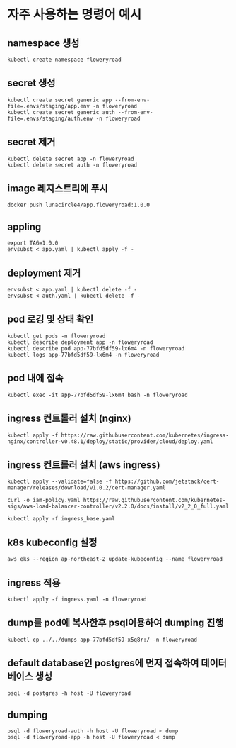 # 자주 사용하는 명령어 예시

## namespace 생성
```
kubectl create namespace floweryroad
```
## secret 생성
```
kubectl create secret generic app --from-env-file=.envs/staging/app.env -n floweryroad
kubectl create secret generic auth --from-env-file=.envs/staging/auth.env -n floweryroad
```
## secret 제거
```
kubectl delete secret app -n floweryroad
kubectl delete secret auth -n floweryroad
```
## image 레지스트리에 푸시
```
docker push lunacircle4/app.floweryroad:1.0.0
```
## appling
```
export TAG=1.0.0
envsubst < app.yaml | kubectl apply -f -
```
## deployment 제거
```
envsubst < app.yaml | kubectl delete -f -
envsubst < auth.yaml | kubectl delete -f -
```
## pod 로깅 및 상태 확인
```
kubectl get pods -n floweryroad
kubectl describe deployment app -n floweryroad
kubectl describe pod app-77bfd5df59-lx6m4 -n floweryroad
kubectl logs app-77bfd5df59-lx6m4 -n floweryroad
```
## pod 내에 접속
```
kubectl exec -it app-77bfd5df59-lx6m4 bash -n floweryroad
```
## ingress 컨트롤러 설치 (nginx)
```
kubectl apply -f https://raw.githubusercontent.com/kubernetes/ingress-nginx/controller-v0.48.1/deploy/static/provider/cloud/deploy.yaml
```
## ingress 컨트롤러 설치 (aws ingress)
```
kubectl apply --validate=false -f https://github.com/jetstack/cert-manager/releases/download/v1.0.2/cert-manager.yaml

curl -o iam-policy.yaml https://raw.githubusercontent.com/kubernetes-sigs/aws-load-balancer-controller/v2.2.0/docs/install/v2_2_0_full.yaml

kubectl apply -f ingress_base.yaml
```
## k8s kubeconfig 설정
```
aws eks --region ap-northeast-2 update-kubeconfig --name floweryroad
```
## ingress 적용
```
kubectl apply -f ingress.yaml -n floweryroad
```

## dump를 pod에 복사한후 psql이용하여 dumping 진행
```
kubectl cp ../../dumps app-77bfd5df59-x5q8r:/ -n floweryroad
```
## default database인 postgres에 먼저 접속하여 데이터베이스 생성
```
psql -d postgres -h host -U floweryroad
```
## dumping
```
psql -d floweryroad-auth -h host -U floweryroad < dump
psql -d floweryroad-app -h host -U floweryroad < dump
```
